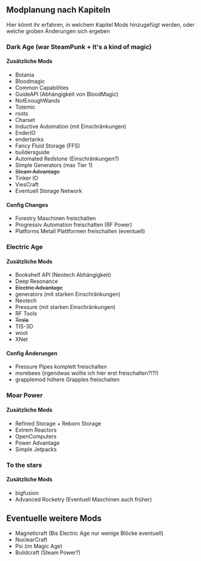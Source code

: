## Modplanung nach Kapiteln
Hier könnt ihr erfahren, in welchem Kapitel Mods hinzugefügt werden, oder welche groben Änderungen sich ergeben

### Dark Age (war SteamPunk + It's a kind of magic)
#### Zusätzliche Mods
* Botania
* Bloodmagic
* Common Capabilities
* GuideAPI (Abhängigkeit von BloodMagic)
* NotEnoughWands
* Totemic
* roots
* Charset
* Inductive Automation (mit Einschränkungen)
* EnderIO
* endertanks
* Fancy Fluid Storage (FFS)
* buildersguide
* Automated Redstone (Einschränkungen?)
* Simple Generators (max Tier 1)
* ~~Steam Advantage~~
* Tinker IO
* ViesCraft
* Eventuell Storage Network

#### Config Changes
* Forestry Maschinen freischalten
* Progressiv Automation freischalten (RF Power)
* Platforms Metall Plattformen freischalten (eventuell)

### Electric Age
#### Zusätzliche Mods
* Bookshelf API (Neotech Abhängigkeit)
* Deep Resonance
* ~~Electric Advantage~~
* generators (mit starken Einschränkungen)
* Neotech
* Pressure (mit starken Einschränkungen)
* RF Tools
* ~~Tesla~~
* TIS-3D
* woot
* XNet

#### Config Änderungen
* Pressure Pipes komplett freischalten
* morebees (irgendwas wollte ich hier erst freischalten?!?!)
* grapplemod höhere Grapples freischalten

### Moar Power
#### Zusätzliche Mods
* Refined Storage + Reborn Storage
* Extrem Reactors
* OpenComputers
* Power Advantage
* Simple Jetpacks

### To the stars
#### Zusätzliche Mods
* bigfusion
* Advanced Rocketry (Eventuell Maschinen auch früher)

## Eventuelle weitere Mods
* Magneticraft (Bis Electric Age nur wenige Blöcke eventuell)
* NuclearCraft
* Psi (im Magic Age)
* Buildcraft (Steam Power?)
